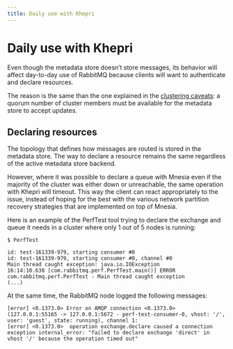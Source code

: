 ```yaml
---
title: Daily use with Khepri
---
```


# Daily use with Khepri

Even though the metadata store doesn’t store messages, its behavior will
affect day-to-day use of RabbitMQ because clients will want to authenticate
and declare resources.

The reason is the same than the one explained in the [clustering
caveats](./clustering#caveats): a quorum number of cluster members must be
available for the metadata store to accept updates.

## Declaring resources

The topology that defines how messages are routed is stored in the metadata store. The way to declare a resource remains the same regardless of the active metadata store backend.

However, where it was possible to declare a queue with Mnesia even if the
majority of the cluster was either down or unreachable, the same operation
with Khepri will timeout. This way the client can react appropriately to the
issue, instead of hoping for the best with the various network partition
recovery strategies that are implemented on top of Mnesia.

Here is an example of the PerfTest tool trying to declare the exchange and
queue it needs in a cluster where only 1 out of 5 nodes is running:

```
$ PerfTest

id: test-161339-979, starting consumer #0
id: test-161339-979, starting consumer #0, channel #0
Main thread caught exception: java.io.IOException
16:14:10.638 [com.rabbitmq.perf.PerfTest.main()] ERROR com.rabbitmq.perf.PerfTest - Main thread caught exception
(...)
```

At the same time, the RabbitMQ node logged the following messages:
```
[error] <0.1373.0> Error on AMQP connection <0.1373.0> (127.0.0.1:55165 -> 127.0.0.1:5672 - perf-test-consumer-0, vhost: '/', user: 'guest', state: running), channel 1:
[error] <0.1373.0>  operation exchange.declare caused a connection exception internal_error: "failed to declare exchange 'direct' in vhost '/' because the operation timed out"
```
